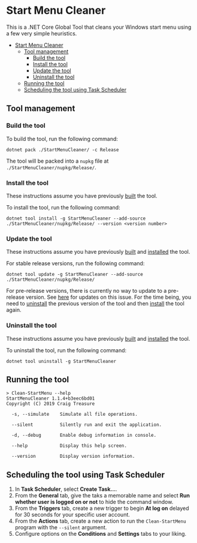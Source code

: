 # Start Menu Cleaner

This is a .NET Core Global Tool that cleans your Windows start menu using a few very simple heuristics.

- [Start Menu Cleaner](#start-menu-cleaner)
  - [Tool management](#tool-management)
    - [Build the tool](#build-the-tool)
    - [Install the tool](#install-the-tool)
    - [Update the tool](#update-the-tool)
    - [Uninstall the tool](#uninstall-the-tool)
  - [Running the tool](#running-the-tool)
  - [Scheduling the tool using Task Scheduler](#scheduling-the-tool-using-task-scheduler)

## Tool management

### Build the tool

To build the tool, run the following command:

``` shell
dotnet pack ./StartMenuCleaner/ -c Release
```

The tool will be packed into a `nupkg` file at `./StartMenuCleaner/nupkg/Release/`.

### Install the tool

These instructions assume you have previously [built](#build-the-tool) the tool.

To install the tool, run the following command:

``` shell
dotnet tool install -g StartMenuCleaner --add-source ./StartMenuCleaner/nupkg/Release/ --version <version number>
```

### Update the tool

These instructions assume you have previously [built](#build-the-tool) and [installed](#install-the-tool) the tool.

For stable release versions, run the following command:

``` shell
dotnet tool update -g StartMenuCleaner --add-source ./StartMenuCleaner/nupkg/Release/
```

For pre-release versions, there is currently no way to update to a pre-release version. See [here](https://github.com/dotnet/sdk/issues/2551) for updates on this issue. For the time being, you need to [uninstall](#uninstall-the-tool) the previous version of the tool and then [install](#install-the-tool) the tool again.

### Uninstall the tool

These instructions assume you have previously [built](#build-the-tool) and [installed](#install-the-tool) the tool.

To uninstall the tool, run the following command:

``` shell
dotnet tool uninstall -g StartMenuCleaner
```

## Running the tool

``` shell
> Clean-StartMenu --help
StartMenuCleaner 1.1.4+b3eec6bd01
Copyright (C) 2019 Craig Treasure

  -s, --simulate    Simulate all file operations.

  --silent          Silently run and exit the application.

  -d, --debug       Enable debug information in console.

  --help            Display this help screen.

  --version         Display version information.
  ```

## Scheduling the tool using Task Scheduler

  1. In **Task Scheduler**, select **Create Task...**.
  2. From the **General** tab, give the taks a memorable name and select **Run whether user is logged on or not** to hide the command window.
  3. From the **Triggers** tab, create a new trigger to begin **At log on** delayed for 30 seconds for your specific user account.
  4. From the **Actions** tab, create a new action to run the `Clean-StartMenu` program with the `--silent` argument.
  5. Configure options on the **Conditions** and **Settings** tabs to your liking.
